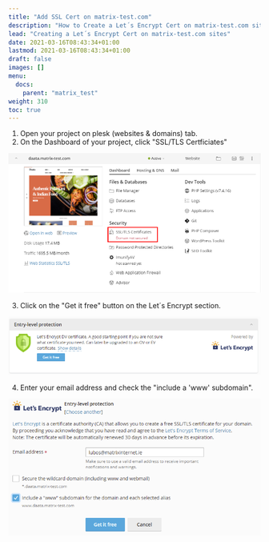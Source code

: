 ```yaml
---
title: "Add SSL Cert on matrix-test.com"
description: "How to Create a Let´s Encrypt Cert on matrix-test.com sites"
lead: "Creating a Let´s Encrypt Cert on matrix-test.com sites"
date: 2021-03-16T08:43:34+01:00
lastmod: 2021-03-16T08:43:34+01:00
draft: false
images: []
menu:
  docs:
    parent: "matrix_test"
weight: 310
toc: true
---
```


1. Open your project on plesk (websites & domains) tab.
2. On the Dashboard of your project, click "SSL/TLS Certficiates"

![1](assets/images/ssl-matrix-test/1.png)

3. Click on the "Get it free" button on the Let´s Encrypt section.

![1](assets/images/ssl-matrix-test/2.png)

4. Enter your email address and check the "include a 'www' subdomain".

![1](assets/images/ssl-matrix-test/3.png)